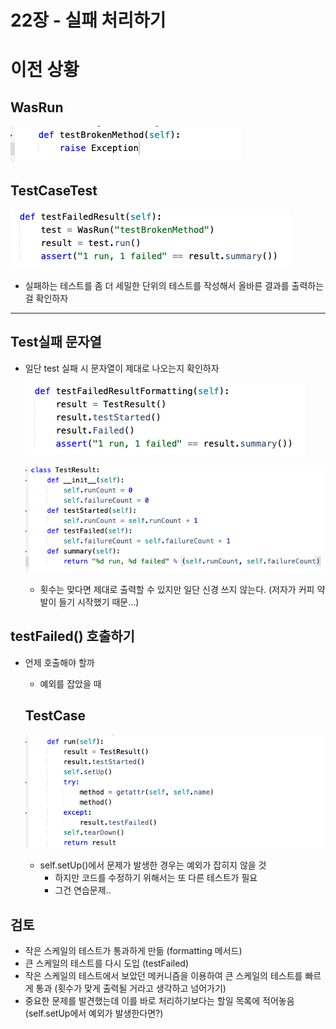 # 22장 - 실패 처리하기

# 이전 상황

## WasRun

![스크린샷 2023-09-11 오후 8.28.51.png](https://github.com/KonCC/test-driven-development/blob/main/images/chapter%2022-1.png)

## TestCaseTest

![스크린샷 2023-09-11 오후 8.29.05.png](https://github.com/KonCC/test-driven-development/blob/main/images/chapter%2022-2.png)

- 실패하는 테스트를 좀 더 세밀한 단위의 테스트를 작성해서 올바른 결과를 출력하는 걸 확인하자

---

## Test실패 문자열

- 일단 test 실패 시 문자열이 제대로 나오는지 확인하자
    
    ![스크린샷 2023-09-11 오후 8.33.08.png](https://github.com/KonCC/test-driven-development/blob/main/images/chapter%2022-3.png)
    
    ![스크린샷 2023-09-11 오후 8.33.18.png](https://github.com/KonCC/test-driven-development/blob/main/images/chapter%2022-4.png)
    
    - 횟수는 맞다면 제대로 출력할 수 있지만 일단 신경 쓰지 않는다. (저자가 커피 약발이 들기 시작했기 때문…)
    

## testFailed() 호출하기

- 언제 호출해야 할까
    - 예외를 잡았을 때
    
    ## TestCase
    
    ![스크린샷 2023-09-11 오후 8.41.52.png](https://github.com/KonCC/test-driven-development/blob/main/images/chapter%2022-5.png)
    
    - self.setUp()에서 문제가 발생한 경우는 예외가 잡히지 않을 것
        - 하지만 코드를 수정하기 위해서는 또 다른 테스트가 필요
        - 그건 연습문제..

## 검토

- 작은 스케일의 테스트가 통과하게 만듦 (formatting 메서드)
- 큰 스케일의 테스트를 다시 도입 (testFailed)
- 작은 스케일의 테스트에서 보았던 메커니즘을 이용하여 큰 스케일의 테스트를 빠르게 통과 (횟수가 맞게 출력될 거라고 생각하고 넘어가기)
- 중요한 문제를 발견했는데 이를 바로 처리하기보다는 할일 목록에 적어놓음 (self.setUp에서 예외가 발생한다면?)
